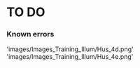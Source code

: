 TO DO
=====

### Known errors
'images/Images_Training_Illum/Hus_4d.png'
'images/Images_Training_Illum/Hus_4e.png'
